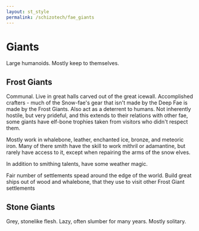 ```yaml
---
layout: st_style
permalink: /schizotech/fae_giants
---
```


# Giants

Large humanoids.
Mostly keep to themselves.

## Frost Giants

Communal. Live in great halls carved out of the great icewall. Accomplished crafters - much of the Snow-fae's gear that isn't made by the Deep Fae is made by the Frost Giants. Also act as a deterrent to humans. 
Not inherently hostile, but very prideful, and this extends to their relations with other fae, some giants have elf-bone trophies taken from visitors who didn't respect them.

Mostly work in whalebone, leather, enchanted ice, bronze, and meteoric iron.
Many of there smith have the skill to work mithril or adamantine, but rarely have access to it, except when repairing the arms of the snow elves.

In addition to smithing talents, have some weather magic.

Fair number of settlements spead around the edge of the world.
Build great ships out of wood and whalebone, that they use to visit other Frost Giant settlements

## Stone Giants

Grey, stonelike flesh. Lazy, often slumber for many years. Mostly solitary.